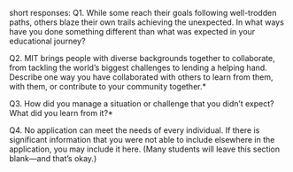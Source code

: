 short responses:
  Q1. While some reach their goals following well-trodden paths, others blaze their own trails achieving the unexpected.
    In what ways have you done something different than what was expected in your educational journey? 

  Q2. MIT brings people with diverse backgrounds together to collaborate, from tackling the world’s biggest challenges to lending a helping hand.
    Describe one way you have collaborated with others to learn from them, with them, or contribute to your community together.*

  Q3. How did you manage a situation or challenge that you didn’t expect? What did you learn from it?*

  Q4. No application can meet the needs of every individual. If there is significant information that you were not able to include elsewhere in the application, you may include it here.
    (Many students will leave this section blank—and that’s okay.)

